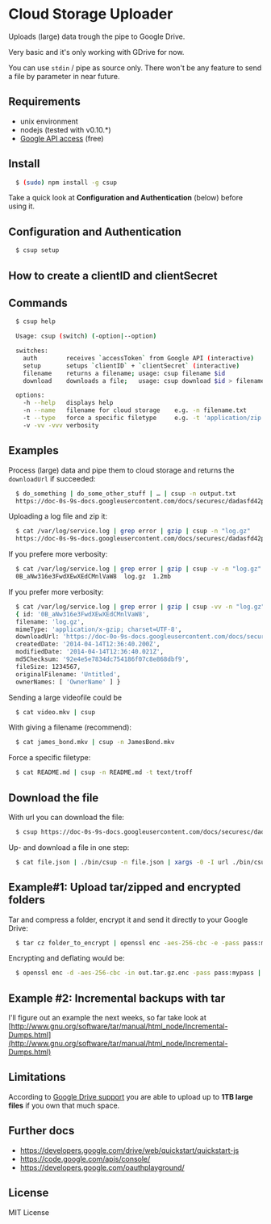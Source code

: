 # Cloud Storage Uploader

Uploads (large) data trough the pipe to Google Drive.

Very basic and it's only working with GDrive for now.

You can use `stdin` / pipe as source only. There won't be any feature to send a file by parameter in near future.

## Requirements

  * unix environment
  * nodejs (tested with v0.10.*)
  * [Google API access](https://developers.google.com/drive/web/enable-sdk) (free)

## Install

```sh
  $ (sudo) npm install -g csup
```

Take a quick look at **Configuration and Authentication** (below) before using it.

## Configuration and Authentication

```sh
  $ csup setup
```

## How to create a clientID and clientSecret

## Commands

```sh
  $ csup help

  Usage: csup (switch) (-option|--option)

  switches:
    auth        receives `accessToken` from Google API (interactive)
    setup       setups `clientID` + `clientSecret` (interactive)
    filename    returns a filename; usage: csup filename $id
    download    downloads a file;   usage: csup download $id > filename.txt

  options:
    -h --help   displays help
    -n --name   filename for cloud storage    e.g. -n filename.txt
    -t --type   force a specific filetype     e.g. -t 'application/zip'
    -v -vv -vvv verbosity
```

## Examples

Process (large) data and pipe them to cloud storage and returns the `downloadUrl` if succeeded:

```sh
  $ do_something | do_some_other_stuff | … | csup -n output.txt
  https://doc-0s-9s-docs.googleusercontent.com/docs/securesc/dadasfd42pdda6fpf5nfads?h=1234&e=download&gd=true
```

Uploading a log file and zip it:

```sh
  $ cat /var/log/service.log | grep error | gzip | csup -n "log.gz"
  https://doc-0s-9s-docs.googleusercontent.com/docs/securesc/dadasfd42pdda6fpf5nfads?h=1234&e=download&gd=true
```

If you prefere more verbosity:

```sh
  $ cat /var/log/service.log | grep error | gzip | csup -v -n "log.gz"
  0B_aNw316e3FwdXEwXEdCMnlVaW8  log.gz  1.2mb
```

If you prefer more verbosity:

```sh
  $ cat /var/log/service.log | grep error | gzip | csup -vv -n "log.gz"
  { id: '0B_aNw316e3FwdXEwXEdCMnlVaW8',
  filename: 'log.gz',
  mimeType: 'application/x-gzip; charset=UTF-8',
  downloadUrl: 'https://doc-0o-9s-docs.googleusercontent.com/docs/securesc/…?h=…&e=download&gd=true',
  createdDate: '2014-04-14T12:36:40.200Z',
  modifiedDate: '2014-04-14T12:36:40.021Z',
  md5Checksum: '92e4e5e7834dc754186f07c8e868dbf9',
  fileSize: 1234567,
  originalFilename: 'Untitled',
  ownerNames: [ 'OwnerName' ] }
```

Sending a large videofile could be

```sh
  $ cat video.mkv | csup
```

With giving a filename (recommend):

```sh
  $ cat james_bond.mkv | csup -n JamesBond.mkv
```

Force a specific filetype:

```sh
  $ cat README.md | csup -n README.md -t text/troff
```

## Download the file

With url you can download the file:

```sh
  $ csup https://doc-0s-9s-docs.googleusercontent.com/docs/securesc/dadasfd42pdda6fpf5nfads?h=1234&e=download&gd=true > myfile.txt
```

Up- and download a file in one step:

```sh
  $ cat file.json | ./bin/csup -n file.json | xargs -0 -I url ./bin/csup url > downloaded_file.json
```

## Example#1: Upload tar/zipped and encrypted folders

Tar and compress a folder, encrypt it and send it directly to your Google Drive: 

```sh
  $ tar cz folder_to_encrypt | openssl enc -aes-256-cbc -e -pass pass:mypass | csup -n backup_$(date +"%Y-%m-%d_%H:%M:%S_%Z").tar.gz.enc
```

Encrypting and deflating would be:

```sh
  $ openssl enc -d -aes-256-cbc -in out.tar.gz.enc -pass pass:mypass | out.tar.gz | tar xz
```
## Example #2: Incremental backups with tar

I'll figure out an example the next weeks, so far take look at [http://www.gnu.org/software/tar/manual/html_node/Incremental-Dumps.html](http://www.gnu.org/software/tar/manual/html_node/Incremental-Dumps.html)

## Limitations

According to [Google Drive support](https://support.google.com/drive/answer/37603?hl=en) you are able to upload up to **1TB large files** if you own that much space.

## Further docs

  * https://developers.google.com/drive/web/quickstart/quickstart-js
  * https://code.google.com/apis/console/
  * https://developers.google.com/oauthplayground/

## License

MIT License 
